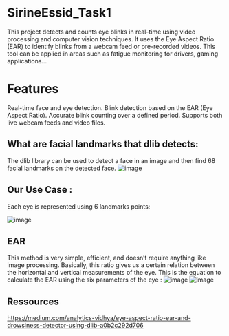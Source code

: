 # SirineEssid_Task1
This project detects and counts eye blinks in real-time using video processing and computer vision techniques. It uses the Eye Aspect Ratio (EAR) to identify blinks from a webcam feed or pre-recorded videos. This tool can be applied in areas such as fatigue monitoring for drivers, gaming applications...

# Features
Real-time face and eye detection.
Blink detection based on the EAR (Eye Aspect Ratio).
Accurate blink counting over a defined period.
Supports both live webcam feeds and video files.
## What are facial landmarks that dlib detects:
The dlib library can be used to detect a face in an image and then find 68 facial landmarks on the detected face.
![image](https://github.com/user-attachments/assets/94c5e9b8-6a5c-4fa1-9ff9-ada5fd705c90)

## Our Use Case :
Each eye is represented using 6 landmarks points:

![image](https://github.com/user-attachments/assets/e7235360-1345-4b31-8dc8-154aed7ba2cd)


 
## EAR 
This method is very simple, efficient, and doesn’t require anything like image processing. Basically, this ratio gives us a certain relation between the horizontal and vertical measurements of the eye. This is the equation to calculate the EAR using the six parameters of the eye :
![image](https://github.com/user-attachments/assets/dcf07c3b-5547-482a-9f7a-2ac4224b5d15)
![image](https://github.com/user-attachments/assets/46eb5f03-c520-40c8-ae81-84f19c252977)




## Ressources
https://medium.com/analytics-vidhya/eye-aspect-ratio-ear-and-drowsiness-detector-using-dlib-a0b2c292d706
